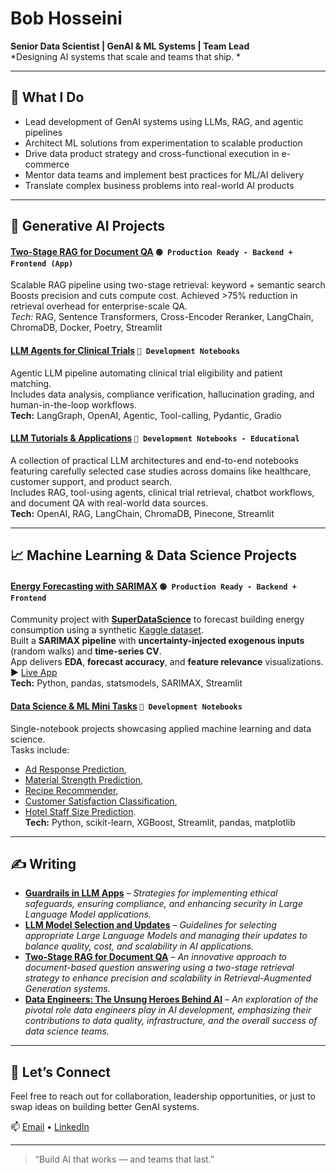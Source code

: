 # Bob Hosseini  
**Senior Data Scientist | GenAI & ML Systems | Team Lead**  
*Designing AI systems that scale and teams that ship.
*

---

## 🔧 What I Do
- Lead development of GenAI systems using LLMs, RAG, and agentic pipelines
- Architect ML solutions from experimentation to scalable production
- Drive data product strategy and cross-functional execution in e-commerce
- Mentor data teams and implement best practices for ML/AI delivery
- Translate complex business problems into real-world AI products

---

## 🧠 Generative AI Projects

#### [Two-Stage RAG for Document QA](https://github.com/bab-git/two-stage-conrag) `🟢 Production Ready - Backend + Frontend (App)`
Scalable RAG pipeline using two-stage retrieval: keyword + semantic search  
Boosts precision and cuts compute cost. Achieved >75% reduction in retrieval overhead for enterprise-scale QA.  
*Tech:* RAG, Sentence Transformers, Cross-Encoder Reranker, LangChain, ChromaDB, Docker, Poetry, Streamlit



#### [LLM Agents for Clinical Trials](https://github.com/bab-git/llm_pharma) `🔵 Development Notebooks`
Agentic LLM pipeline automating clinical trial eligibility and patient matching.  
Includes data analysis, compliance verification, hallucination grading, and human-in-the-loop workflows.  
**Tech:** LangGraph, OpenAI, Agentic, Tool-calling, Pydantic, Gradio



#### [LLM Tutorials & Applications](https://github.com/bab-git/llm-tutorials) `🔵 Development Notebooks - Educational`
A collection of practical LLM architectures and end-to-end notebooks featuring carefully selected case studies across domains like healthcare, customer support, and product search.  
Includes RAG, tool-using agents, clinical trial retrieval, chatbot workflows, and document QA with real-world data sources.  
**Tech:** OpenAI, RAG, LangChain, ChromaDB, Pinecone, Streamlit


---

## 📈 Machine Learning & Data Science Projects

#### [Energy Forecasting with SARIMAX](https://github.com/bab-git/SDS-CP027-watt-wise/tree/dev_bob/submissions/team/bob-hosseini) `🟢 Production Ready - Backend + Frontend`
Community project with [**SuperDataScience**](https://community.superdatascience.com/feed) to forecast building energy consumption using a synthetic [Kaggle dataset](https://www.kaggle.com/datasets/mrsimple07/energy-consumption-prediction).   
Built a **SARIMAX pipeline** with **uncertainty-injected exogenous inputs** (random walks) and **time-series CV**.   
App delivers **EDA**, **forecast accuracy**, and **feature relevance** visualizations. 
▶️ [Live App](https://watt-wise-bob-app.streamlit.app)  
**Tech:** Python, pandas, statsmodels, SARIMAX, Streamlit



#### [Data Science & ML Mini Tasks](https://github.com/bab-git/data-science-and-ml-mini-projects) `🔵 Development Notebooks`
Single-notebook projects showcasing applied machine learning and data science.  
Tasks include: 
- [Ad Response Prediction](https://github.com/bab-git/data-science-and-ml-mini-projects/blob/master/tasks/Predict_Advertisement_Response),  
- [Material Strength Prediction](https://github.com/bab-git/data-science-and-ml-mini-projects/tree/master/tasks/Predictive_Modeling_for_Material_Strength),
- [Recipe Recommender](https://github.com/bab-git/data-science-and-ml-mini-projects/tree/master/tasks/Recommendation_System_Food_Recipes),
- [Customer Satisfaction Classification](https://github.com/bab-git/data-science-and-ml-mini-projects/tree/master/tasks/Customer_Satisfaction_Prediction),
- [Hotel Staff Size Prediction](https://github.com/bab-git/data-science-and-ml-mini-projects/tree/master/tasks/Hotel_Staff_Size_Estimation_via_Regression).    
**Tech:** Python, scikit-learn, XGBoost, Streamlit, pandas, matplotlib

---

## ✍️ Writing

- **[Guardrails in LLM Apps](https://www.linkedin.com/feed/update/urn:li:ugcPost:7275192025069621248/)** – *Strategies for implementing ethical safeguards, ensuring compliance, and enhancing security in Large Language Model applications.*
- **[LLM Model Selection and Updates](https://medium.com/@bbkhosseini/llm-model-selection-and-updates-c6448b23eb36)** – *Guidelines for selecting appropriate Large Language Models and managing their updates to balance quality, cost, and scalability in AI applications.*
- **[Two-Stage RAG for Document QA](https://medium.com/@bbkhosseini/two-stage-consecutive-rag-for-document-qa-enhancing-precision-and-scalability-ac2af206babd)** – *An innovative approach to document-based question answering using a two-stage retrieval strategy to enhance precision and scalability in Retrieval-Augmented Generation systems.*
- **[Data Engineers: The Unsung Heroes Behind AI](https://www.linkedin.com/feed/update/urn:li:ugcPost:7209355924925202432/)** – *An exploration of the pivotal role data engineers play in AI development, emphasizing their contributions to data quality, infrastructure, and the overall success of data science teams.*



---

## 💬 Let’s Connect

Feel free to reach out for collaboration, leadership opportunities, or just to swap ideas on building better GenAI systems.


📫 [Email](mailto:bbkhosseini@gmail.com) • [LinkedIn](https://www.linkedin.com/in/bhosseini)

---

> “Build AI that works — and teams that last.”


<!--
**bab-git/bab-git** is a ✨ _special_ ✨ repository because its `README.md` (this file) appears on your GitHub profile.

Here are some ideas to get you started:

- 🔭 I’m currently working on ...
- 🌱 I’m currently learning ...
- 👯 I’m looking to collaborate on ...
- 🤔 I’m looking for help with ...
- 💬 Ask me about ...
- 📫 How to reach me: ...
- 😄 Pronouns: ...
- ⚡ Fun fact: ...
-->




